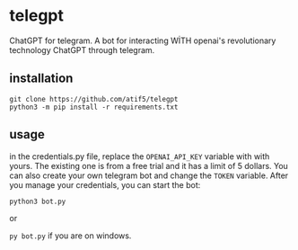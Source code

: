 # telegpt
ChatGPT for telegram. A bot for interacting WİTH openai's revolutionary technology ChatGPT through telegram.


## installation
```
git clone https://github.com/atif5/telegpt
python3 -m pip install -r requirements.txt
```

## usage
in the credentials.py file, replace the `OPENAI_API_KEY` variable with with yours. The existing one is from a free trial and it has a limit of 5 dollars.
You can also create your own telegram bot and change the `TOKEN` variable. After you manage your credentials, you can start the bot:

```python3 bot.py```

or

```py bot.py``` if you are on windows.
